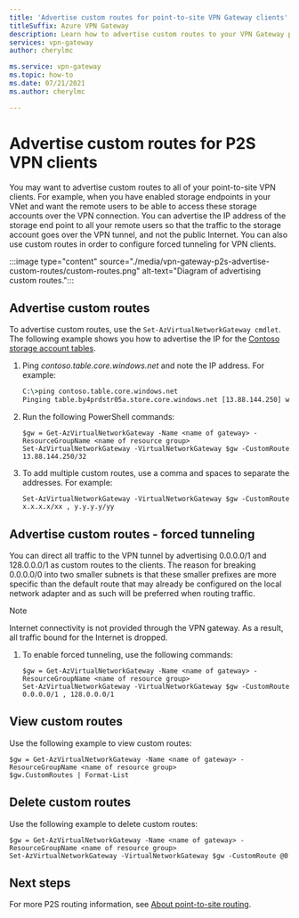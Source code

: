 ```yaml
---
title: 'Advertise custom routes for point-to-site VPN Gateway clients'
titleSuffix: Azure VPN Gateway
description: Learn how to advertise custom routes to your VPN Gateway point-to-site clients. This article includes steps for VPN client forced tunneling.
services: vpn-gateway
author: cherylmc

ms.service: vpn-gateway
ms.topic: how-to
ms.date: 07/21/2021
ms.author: cherylmc

---
```


# Advertise custom routes for P2S VPN clients

You may want to advertise custom routes to all of your point-to-site VPN clients. For example, when you have enabled storage endpoints in your VNet and want the remote users to be able to access these storage accounts over the VPN connection. You can advertise the IP address of the storage end point to all your remote users so that the traffic to the storage account goes over the VPN tunnel, and not the public Internet. You can also use custom routes in order to configure forced tunneling for VPN clients.

:::image type="content" source="./media/vpn-gateway-p2s-advertise-custom-routes/custom-routes.png" alt-text="Diagram of advertising custom routes.":::

## <a name="advertise"></a>Advertise custom routes

To advertise custom routes, use the `Set-AzVirtualNetworkGateway cmdlet`. The following example shows you how to advertise the IP for the [Contoso storage account tables](https://contoso.table.core.windows.net).

1. Ping *contoso.table.core.windows.net* and note the IP address. For example:

    ```cmd
    C:\>ping contoso.table.core.windows.net
    Pinging table.by4prdstr05a.store.core.windows.net [13.88.144.250] with 32 bytes of data:
    ```

2. Run the following PowerShell commands:

    ```azurepowershell-interactive
    $gw = Get-AzVirtualNetworkGateway -Name <name of gateway> -ResourceGroupName <name of resource group>
    Set-AzVirtualNetworkGateway -VirtualNetworkGateway $gw -CustomRoute 13.88.144.250/32
    ```

3. To add multiple custom routes, use a comma and spaces to separate the addresses. For example:

    ```azurepowershell-interactive
    Set-AzVirtualNetworkGateway -VirtualNetworkGateway $gw -CustomRoute x.x.x.x/xx , y.y.y.y/yy
    ```

## <a name="forced-tunneling"></a>Advertise custom routes - forced tunneling

You can direct all traffic to the VPN tunnel by advertising 0.0.0.0/1 and 128.0.0.0/1 as custom routes to the clients. The reason for breaking 0.0.0.0/0 into two smaller subnets is that these smaller prefixes are more specific than the default route that may already be configured on the local network adapter and as such will be preferred when routing traffic.

> [!NOTE]
> Internet connectivity is not provided through the VPN gateway. As a result, all traffic bound for the Internet is dropped.
>

1. To enable forced tunneling, use the following commands:

    ```azurepowershell-interactive    
    $gw = Get-AzVirtualNetworkGateway -Name <name of gateway> -ResourceGroupName <name of resource group>
    Set-AzVirtualNetworkGateway -VirtualNetworkGateway $gw -CustomRoute 0.0.0.0/1 , 128.0.0.0/1
    ```

## <a name="view"></a>View custom routes

Use the following example to view custom routes:

  ```azurepowershell-interactive
  $gw = Get-AzVirtualNetworkGateway -Name <name of gateway> -ResourceGroupName <name of resource group>
  $gw.CustomRoutes | Format-List
  ```
## <a name="delete"></a>Delete custom routes

Use the following example to delete custom routes:

  ```azurepowershell-interactive
  $gw = Get-AzVirtualNetworkGateway -Name <name of gateway> -ResourceGroupName <name of resource group>
  Set-AzVirtualNetworkGateway -VirtualNetworkGateway $gw -CustomRoute @0
  ```
## Next steps

For more P2S routing information, see [About point-to-site routing](vpn-gateway-about-point-to-site-routing.md).
